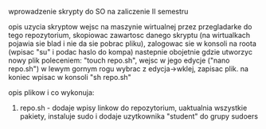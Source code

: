 wprowadzenie
skrypty do SO na zaliczenie II semestru

opis uzycia skryptow
wejsc na maszynie wirtualnej przez przegladarke do tego repozytorium, skopiowac zawartosc danego skryptu (na wirtualkach 
pojawia sie blad i nie da sie pobrac pliku), zalogowac sie w konsoli na roota (wpisac "su" i podac haslo do kompa)
nastepnie obojetnie gdzie utworzyc nowy plik poleceniem: "touch repo.sh", wejsc w jego edycje ("nano repo.sh")
w lewym gornym rogu wybrac z edycja->wklej, zapisac plik.
na koniec wpisac w konsoli "sh repo.sh"

opis plikow i co wykonuja:
1. repo.sh - dodaje wpisy linkow do repozytorium, uaktualnia wszystkie pakiety, instaluje sudo i dodaje uzytkownika "student" do grupy sudoers
